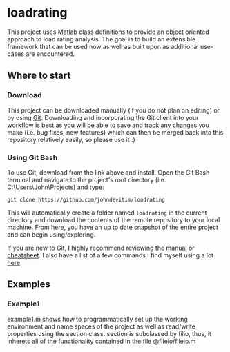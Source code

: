# loadrating
This project uses Matlab class definitions to provide an object oriented approach to load rating analysis. The goal is to build an extensible framework that can be used now as well as built upon as additional use-cases are encountered.

## Where to start

### Download
This project can be downloaded manually (if you do not plan on editing) or by using [Git](https://git-scm.com). Downloading and incorporating the Git client into your workflow is best as you will be able to save and track any changes you make (i.e. bug fixes, new features) which can then be merged back into this repository relatively easily, so please use it :)


### Using Git Bash
To use Git, download from the link above and install. Open the Git Bash terminal and navigate to the project's root directory (i.e. C:\Users\John\Projects) and type:

```
git clone https://github.com/johndevitis/loadrating
```

This will automatically create a folder named `loadrating` in the current directory and download the contents of the remote repository to your local machine. From here, you have an up to date snapshot of the entire project and can begin using/exploring.

If you are new to Git, I highly recommend reviewing the [manual](https://git-scm.com/book/en/v2/Getting-Started-About-Version-Control) or [cheatsheet](https://services.github.com/kit/downloads/github-git-cheat-sheet.pdf). I also have a list of a few commands I find myself using a lot [here](https://github.com/johndevitis/useful_things).

## Examples

### Example1
example1.m shows how to programmatically set up the working environment and name spaces of the project as well as read/write properties using the section class. section is subclassed by filio, thus, it inherets all of the functionality contained in the file @fileio/fileio.m
